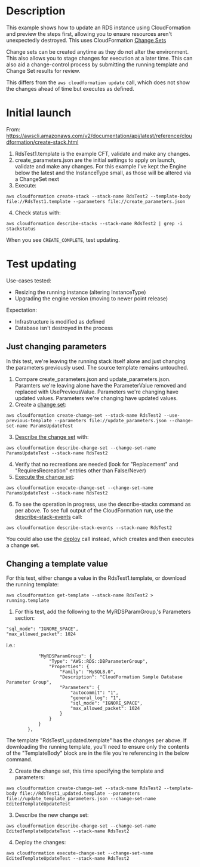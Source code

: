 # Description

This example shows how to update an RDS instance using CloudFormation and preview the steps first, allowing you to ensure resources aren't unexpectedly destroyed. This uses CloudFormation [Change Sets](https://docs.aws.amazon.com/AWSCloudFormation/latest/UserGuide/using-cfn-updating-stacks-changesets.html)

Change sets can be created anytime as they do not alter the environment. This also allows you to stage changes for execution at a later time. This can also aid a change-control process by submitting the running template and Change Set results for review.

This differs from the `aws cloudformation update` call, which does not show the changes ahead of time but executes as defined.

# Initial launch
From: https://awscli.amazonaws.com/v2/documentation/api/latest/reference/cloudformation/create-stack.html

1. RdsTest1.template is the example CFT, validate and make any changes.
2. create_parameters.json are the initial settings to apply on launch, validate and make any changes. For this example I've kept the Engine below the latest and the InstanceType small, as those will be altered via a ChangeSet next
3. Execute:

```
aws cloudformation create-stack --stack-name RdsTest2 --template-body file://RdsTest1.template --parameters file://create_parameters.json
```

4. Check status with:

```
aws cloudformation describe-stacks --stack-name RdsTest2 | grep -i stackstatus
```

When you see `CREATE_COMPLETE`, test updating.

# Test updating

Use-cases tested:
- Resizing the running instance (altering InstanceType)
- Upgrading the engine version (moving to newer point release)

Expectation:
- Infrastructure is modified as defined
- Database isn't destroyed in the process

## Just changing parameters

In this test, we're leaving the running stack itself alone and just changing the parameters previously used. The source template remains untouched.

1. Compare create_parameters.json and update_parameters.json. Paramters we're leaving alone have the ParameterValue removed and replaced with UsePreviousValue. Parameters we're changing have updated values. Parameters we're changing have updated values.
2. Create a [change set](https://awscli.amazonaws.com/v2/documentation/api/latest/reference/cloudformation/create-change-set.html):

```
aws cloudformation create-change-set --stack-name RdsTest2 --use-previous-template --parameters file://update_parameters.json --change-set-name ParamsUpdateTest
```

3. [Describe the change set](https://awscli.amazonaws.com/v2/documentation/api/latest/reference/cloudformation/describe-change-set.html) with:

```
aws cloudformation describe-change-set --change-set-name ParamsUpdateTest --stack-name RdsTest2
```

4. Verify that no recreations are needed (look for "Replacement" and "RequiresRecreation" entries other than False/Never)
5. [Execute the change set](https://awscli.amazonaws.com/v2/documentation/api/latest/reference/cloudformation/execute-change-set.html):

```
aws cloudformation execute-change-set --change-set-name ParamsUpdateTest --stack-name RdsTest2
```

6. To see the operation in progress, use the describe-stacks command as per above. To see full output of the CloudFormation run, use the [describe-stack-events](https://awscli.amazonaws.com/v2/documentation/api/latest/reference/cloudformation/describe-stack-events.html) call:

```
aws cloudformation describe-stack-events --stack-name RdsTest2
```

You could also use the [deploy](https://awscli.amazonaws.com/v2/documentation/api/latest/reference/cloudformation/deploy.html) call instead, which creates and then executes a change set.

## Changing a template value

For this test, either change a value in the RdsTest1.template, or download the running template:

```
aws cloudformation get-template --stack-name RdsTest2 > running.template
```

1. For this test, add the following to the MyRDSParamGroup,'s Parameters section:

```
"sql_mode": "IGNORE_SPACE",
"max_allowed_packet": 1024
```

i.e.:

```
            "MyRDSParamGroup": {
                "Type": "AWS::RDS::DBParameterGroup",
                "Properties": {
                    "Family": "MySQL8.0",
                    "Description": "CloudFormation Sample Database Parameter Group",
                    "Parameters": {
                        "autocommit": "1",
                        "general_log": "1",
                        "sql_mode": "IGNORE_SPACE",
                        "max_allowed_packet": 1024
                    }
                }
            }
        },

```

The template "RdsTest1_updated.template" has the changes per above. If downloading the running template, you'll need to ensure only the contents of the "TemplateBody" block are in the file you're referencing in the below command.

2. Create the change set, this time specifying the template and parameters:

```
aws cloudformation create-change-set --stack-name RdsTest2 --template-body file://RdsTest1_updated.template --parameters file://update_template_parameters.json --change-set-name EditedTemplateUpdateTest
```

3. Describe the new change set:

```
aws cloudformation describe-change-set --change-set-name EditedTemplateUpdateTest --stack-name RdsTest2
```

4. Deploy the changes:

```
aws cloudformation execute-change-set --change-set-name EditedTemplateUpdateTest --stack-name RdsTest2
```